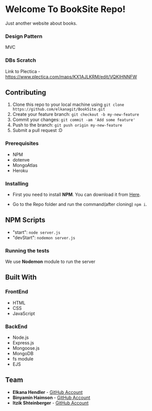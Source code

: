 # Welcome To BookSite Repo!

Just another website about books.

### Design Pattern
MVC

### DBs Scratch
Link to Plectica - https://www.plectica.com/maps/KX1AJLKRM/edit/VQKIHNNFW

## Contributing

1. Clone this repo to your local machine using `git clone https://github.com/elkanagit/BookSite.git`
2. Create your feature branch: `git checkout -b my-new-feature`
3. Commit your changes: `git commit -am 'Add some feature'`
4. Push to the branch: `git push origin my-new-feature`
5. Submit a pull request :D

### Prerequisites

* NPM
* dotenve
* MongoAtlas
* Heroku

### Installing

* First you need to install **NPM**. You can download it from [Here](https://www.npmjs.com/get-npm).

* Go to the Repo folder and run the command(after cloning) `npm i`.

## NPM Scripts
* "start": `node server.js`
* "devStart": `nodemon server.js`

### Running the tests

We use **Nodemon** module to run the server

## Built With
### FrontEnd
* HTML
* CSS
* JavaScript

### BackEnd
* Node.js
* Express.js
* Mongoose.js
* MongoDB
* fs module
* EJS


## Team

* **Elkana Hendler** - [GitHub Account](https://github.com/elkanagit)
* **Binyamin Haimson** - [GitHub Account](https://github.com/binyamin9913)
* **Itzik Shteinberger** - [GitHub Account](https://github.com/itsik135)
